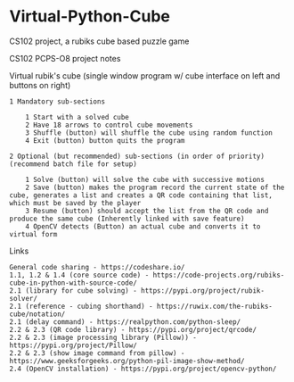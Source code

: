 # Virtual-Python-Cube
CS102 project, a rubiks cube based puzzle game

CS102 PCPS-O8 project notes

Virtual rubik's cube (single window program w/ cube interface on left and buttons on right)

	1 Mandatory sub-sections

		1 Start with a solved cube
		2 Have 18 arrows to control cube movements
		3 Shuffle (button) will shuffle the cube using random function
		4 Exit (button) button quits the program

	2 Optional (but recommended) sub-sections (in order of priority) (recommend batch file for setup)

		1 Solve (button) will solve the cube with successive motions
		2 Save (button) makes the program record the current state of the cube, generates a list and creates a QR code containing that list, which must be saved by the player
		3 Resume (button) should accept the list from the QR code and produce the same cube (Inherently linked with save feature)
		4 OpenCV detects (Button) an actual cube and converts it to virtual form

Links 
	
	General code sharing - https://codeshare.io/
	1.1, 1.2 & 1.4 (core source code) - https://code-projects.org/rubiks-cube-in-python-with-source-code/
	2.1 (library for cube solving) - https://pypi.org/project/rubik-solver/
	2.1 (reference - cubing shorthand) - https://ruwix.com/the-rubiks-cube/notation/ 
	2.1 (delay command) - https://realpython.com/python-sleep/
	2.2 & 2.3 (QR code library) - https://pypi.org/project/qrcode/
	2.2 & 2.3 (image processing library (Pillow)) - https://pypi.org/project/Pillow/
	2.2 & 2.3 (show image command from pillow) - https://www.geeksforgeeks.org/python-pil-image-show-method/
	2.4 (OpenCV installation) - https://pypi.org/project/opencv-python/
	
